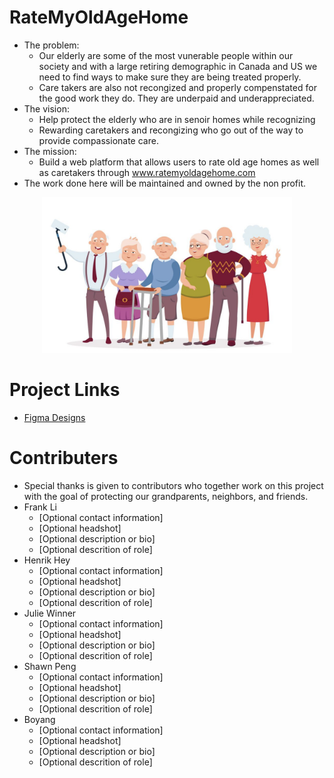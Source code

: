 # RateMyOldAgeHome
- The problem:
  - Our elderly are some of the most vunerable people within our society and with a large retiring demographic in Canada and US we need to find ways to make sure they are being treated properly. 
  - Care takers are also not recongized and properly compenstated for the good work they do. They are underpaid and underappreciated.
- The vision: 
  - Help protect the elderly who are in senoir homes while recognizing 
  - Rewarding caretakers and recongizing who go out of the way to provide compassionate care. 
- The mission:
  - Build a web platform that allows users to rate old age homes as well as caretakers through www.ratemyoldagehome.com
- The work done here will be maintained and owned by the non profit.

<p align="center"><img src="images/elderly_group.png" alt="drawing" width="400"/></p>

# Project Links
- [Figma Designs](https://www.figma.com/file/7Wa4Wlfcp6ufqZO9n8Jng0/Rate-My-Retirement-Home?node-id=2%3A5814)

# Contributers 
- Special thanks is given to contributors who together work on this project with the goal of protecting our grandparents, neighbors, and friends.
- Frank Li
  - [Optional contact information]
  - [Optional headshot]
  - [Optional description or bio]
  - [Optional descrition of role]
- Henrik Hey
  - [Optional contact information]
  - [Optional headshot]
  - [Optional description or bio]
  - [Optional descrition of role]
- Julie Winner 
  - [Optional contact information]
  - [Optional headshot]
  - [Optional description or bio]
  - [Optional descrition of role]
- Shawn Peng
  - [Optional contact information]
  - [Optional headshot]
  - [Optional description or bio]
  - [Optional descrition of role]
- Boyang
  - [Optional contact information]
  - [Optional headshot]
  - [Optional description or bio]
  - [Optional descrition of role]
